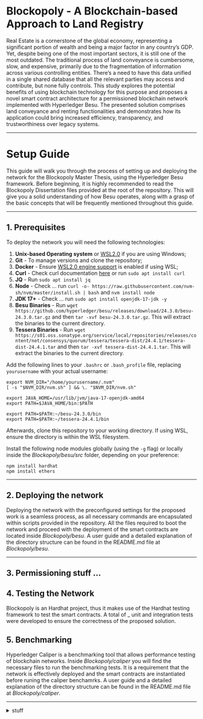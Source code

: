 # Blockopoly - A Blockchain-based Approach to Land Registry

Real Estate is a cornerstone of the global economy, representing a significant portion of wealth and being a major factor in any country’s GDP. Yet, despite being one of the most important sectors, it is still one of the most outdated. The traditional process of land conveyance is cumbersome, slow, and expensive, primarily due to the fragmentation of information across various controlling entities. 
There’s a need to have this data unified in a single shared database that all the relevant parties may access and contribute, but none fully controls. This study explores the potential benefits of using blockchain technology for this purpose and proposes a novel smart contract architecture for a permissioned blockchain network implemented with Hyperledger Besu. 
The presented solution comprises land conveyance and renting functionalities and demonstrates how its application could bring increased efficiency, transparency, and trustworthiness over legacy systems.

---

# Setup Guide

This guide will walk you through the process of setting up and deploying the network for the Blockopoly Master Thesis, using the Hyperledger Besu framework.
Before beginning, it is highly recommended to read the Blockopoly Dissertation files provided at the root of the repository. This will give you a solid understanding of how Besu operates, along with a grasp of the basic concepts that will be frequently mentioned throughout this guide.

---

  ## 1. Prerequisites

To deploy the network you will need the following technologies:  
1. **Unix-based Operating system** or [WSL2.0](https://learn.microsoft.com/en-us/windows/wsl/install) if you are using Windows;
2. **Git** - To manage versions and clone the repository; 
3. **Docker** - Ensure [WSL2.0 engine support](https://docs.docker.com/desktop/wsl/) is enabled if using WSL;
4. **Curl** - Check curl documentation [here](https://curl.se/download.html) or run `sudo apt install curl`
5. **JQ** - Run `sudo apt install jq`
6. **Node** - Check ... run `curl -o- https://raw.githubusercontent.com/nvm-sh/nvm/master/install.sh | bash` and `nvm install node`
7. **JDK 17+** - Check ... run `sudo apt install openjdk-17-jdk -y`
8. **Besu Binaries** - Run `wget https://github.com/hyperledger/besu/releases/download/24.3.0/besu-24.3.0.tar.gz` and then `tar -xvf besu-24.3.0.tar.gz`. This will extract the binaries to the current directory.
9. **Tessera Binaries** - Run `wget https://s01.oss.sonatype.org/service/local/repositories/releases/content/net/consensys/quorum/tessera/tessera-dist/24.4.1/tessera-dist-24.4.1.tar` and then `tar -xvf tessera-dist-24.4.1.tar`. This will extract the binaries to the current directory.

Add the following lines to your `.bashrc` or `.bash_profile` file, replacing `yourusername` with your actual username:

```
export NVM_DIR="/home/yourusername/.nvm"
[ -s "$NVM_DIR/nvm.sh" ] && \. "$NVM_DIR/nvm.sh"

export JAVA_HOME=/usr/lib/jvm/java-17-openjdk-amd64
export PATH=$JAVA_HOME/bin:$PATH

export PATH=$PATH:~/besu-24.3.0/bin
export PATH=$PATH:~/tessera-24.4.1/bin
```
  
Afterwards, clone this repository to your working directory. If using WSL, ensure the directory is within the WSL filesystem.

Install the following node modules globally (using the `-g` flag) or locally inside the *Blockopoly/besu/src* folder, depending on your preference:
```
npm install hardhat
npm install ethers
```

---

  ## 2. Deploying the network
	
Deploying the network with the preconfigured settings for the proposed work is a seamless process, as all necessary commands are encapsulated within scripts provided in the repository. All the files required to boot the network and proceed with the deployment of the smart contracts are located inside *Blockopoly/besu*. A user guide and a detailed explanation of the directory structure can be found in the README.md file at *Blockopoly/besu*.

---

  ## 3. Permissioning stuff ...


  ## 4. Testing the Network

Blockopoly is an Hardhat project, thus it makes use of the Hardhat testing framework to test the smart contracts. A total of _ unit and integration tests were developed to ensure the correctness of the proposed solution.  


  ## 5. Benchmarking

Hyperledger Caliper is a benchmarking tool that allows performance testing of blockchain networks. Inside *Blockopoly/caliper* you will find the necessary files to run the benchmarking tests. It is a requirement that the network is effectively deployed and the smart contracts are instantiated before runing the caliper benchamrks. A user guide and a detailed explanation of the directory structure can be found in the README.md file at *Blockopoly/caliper*. 
  
---


<details>

<summary>stuff</summary>

## Ignore the following content, it is just a placeholder for now.

## UML diagrams

You can render UML diagrams using [Mermaid](https://mermaidjs.github.io/). For example, this will produce a sequence diagram:

```mermaid
sequenceDiagram
Alice ->> Bob: Hello Bob, how are you?
Bob-->>John: How about you John?
Bob--x Alice: I am good thanks!
Bob-x John: I am good thanks!
Note right of John: Bob thinks a long<br/>long time, so long<br/>that the text does<br/>not fit on a row.

Bob-->Alice: Checking with John...
Alice->John: Yes... John, how are you?
```

And this will produce a flow chart:

```mermaid
graph LR
A[Square Rect] -- Link text --> B((Circle))
A --> C(Round Rect)
B --> D{Rhombus}
C --> D
```
</details>